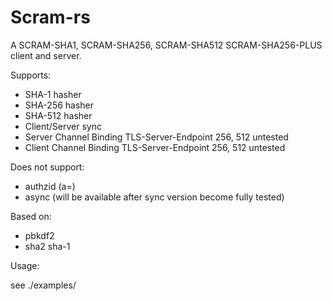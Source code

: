 # Scram-rs

A SCRAM-SHA1, SCRAM-SHA256, SCRAM-SHA512 SCRAM-SHA256-PLUS client and server.  

Supports:  
- SHA-1 hasher
- SHA-256 hasher
- SHA-512 hasher
- Client/Server sync
- Server Channel Binding TLS-Server-Endpoint 256, 512 untested
- Client Channel Binding TLS-Server-Endpoint 256, 512 untested

Does not support:
- authzid (a=)
- async (will be available after sync version become fully tested)

Based on:  
- pbkdf2
- sha2 sha-1

Usage:  

see ./examples/


